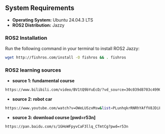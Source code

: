 ## System Requirements

- **Operating System:** Ubuntu 24.04.3 LTS  
- **ROS2 Distribution:** Jazzy  

### ROS2 Installation

Run the following command in your terminal to install ROS2 Jazzy:

```bash
wget http://fishros.com/install -O fishros && . fishros
```

### ROS2 learning sources

- **source 1: fundamental course**
```bash
https://www.bilibili.com/video/BV1tQ9bYuEcD/?vd_source=30c039d8703c4990cf4cba7394ce4009&spm_id_from=333.788.player.switch&p=14
```

- **source 2: robot car**
```bash
https://www.youtube.com/watch?v=OWeLUSzxMsw&list=PLunhqkrRNRhYAffV8JDiFOatQXuU-NnxT&index=2
```

- **source 3: download course [pwd=r53n]**
```bash
https://pan.baidu.com/s/1GHoWFpyvCaF3llq_CTmtCg?pwd=r53n
```
